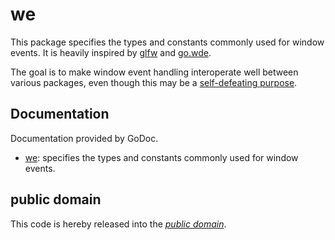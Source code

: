 we
==

This package specifies the types and constants commonly used for window events.
It is heavily inspired by [glfw][] and [go.wde][].

The goal is to make window event handling interoperate well between various
packages, even though this may be a [self-defeating purpose][].

[glfw]: https://github.com/glfw/glfw/
[go.wde]: https://github.com/skelterjohn/go.wde/
[self-defeating purpose]: https://xkcd.com/927/

Documentation
-------------

Documentation provided by GoDoc.

- [we][]: specifies the types and constants commonly used for window events.

[we]: http://godoc.org/github.com/mewmew/we

public domain
-------------

This code is hereby released into the *[public domain][]*.

[public domain]: https://creativecommons.org/publicdomain/zero/1.0/
